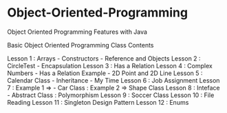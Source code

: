 # Object-Oriented-Programming
Object Oriented Programming Features with Java 


Basic Object Oriented Programming Class Contents

Lesson 1 : Arrays - Constructors - Reference and Objects
Lesson 2 : CircleTest - Encapsulation
Lesson 3 : Has a Relation
Lesson 4 : Complex Numbers - Has a Relation Example - 2D Point and 2D Line
Lesson 5 : Calendar Class - Inheritance - My Time
Lesson 6 : Job Assignment
Lesson 7 : Example 1 => - Car Class
         : Example 2 => Shape Class
Lesson 8 : Inteface - Abstract Class
         : Polymorphism 
Lesson 9 : Soccer Class
Lesson 10 : File Reading
Lesson 11 : Singleton Design Pattern
Lesson 12 : Enums

    

